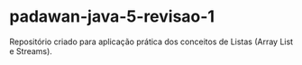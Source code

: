 # padawan-java-5-revisao-1
Repositório criado para aplicação prática dos conceitos de Listas (Array List e Streams).
